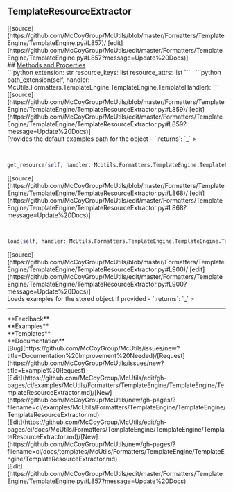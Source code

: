 ## <a id="McUtils.Formatters.TemplateEngine.TemplateEngine.TemplateResourceExtractor">TemplateResourceExtractor</a> 

<div class="docs-source-link" markdown="1">
[[source](https://github.com/McCoyGroup/McUtils/blob/master/Formatters/TemplateEngine/TemplateEngine.py#L857)/
[edit](https://github.com/McCoyGroup/McUtils/edit/master/Formatters/TemplateEngine/TemplateEngine.py#L857?message=Update%20Docs)]
</div>









<div class="collapsible-section">
 <div class="collapsible-section collapsible-section-header" markdown="1">
## <a class="collapse-link" data-toggle="collapse" href="#methods" markdown="1"> Methods and Properties</a> <a class="float-right" data-toggle="collapse" href="#methods"><i class="fa fa-chevron-down"></i></a>
 </div>
 <div class="collapsible-section collapsible-section-body collapse show" id="methods" markdown="1">
 ```python
extension: str
resource_keys: list
resource_attrs: list
```
<a id="McUtils.Formatters.TemplateEngine.TemplateEngine.TemplateResourceExtractor.path_extension" class="docs-object-method">&nbsp;</a> 
```python
path_extension(self, handler: McUtils.Formatters.TemplateEngine.TemplateEngine.TemplateHandler): 
```
<div class="docs-source-link" markdown="1">
[[source](https://github.com/McCoyGroup/McUtils/blob/master/Formatters/TemplateEngine/TemplateEngine/TemplateResourceExtractor.py#L859)/
[edit](https://github.com/McCoyGroup/McUtils/edit/master/Formatters/TemplateEngine/TemplateEngine/TemplateResourceExtractor.py#L859?message=Update%20Docs)]
</div>
Provides the default examples path for the object
  - `:returns`: `_`
    >


<a id="McUtils.Formatters.TemplateEngine.TemplateEngine.TemplateResourceExtractor.get_resource" class="docs-object-method">&nbsp;</a> 
```python
get_resource(self, handler: McUtils.Formatters.TemplateEngine.TemplateEngine.TemplateHandler, keys=None, attrs=None): 
```
<div class="docs-source-link" markdown="1">
[[source](https://github.com/McCoyGroup/McUtils/blob/master/Formatters/TemplateEngine/TemplateEngine/TemplateResourceExtractor.py#L868)/
[edit](https://github.com/McCoyGroup/McUtils/edit/master/Formatters/TemplateEngine/TemplateEngine/TemplateResourceExtractor.py#L868?message=Update%20Docs)]
</div>


<a id="McUtils.Formatters.TemplateEngine.TemplateEngine.TemplateResourceExtractor.load" class="docs-object-method">&nbsp;</a> 
```python
load(self, handler: McUtils.Formatters.TemplateEngine.TemplateEngine.TemplateHandler): 
```
<div class="docs-source-link" markdown="1">
[[source](https://github.com/McCoyGroup/McUtils/blob/master/Formatters/TemplateEngine/TemplateEngine/TemplateResourceExtractor.py#L900)/
[edit](https://github.com/McCoyGroup/McUtils/edit/master/Formatters/TemplateEngine/TemplateEngine/TemplateResourceExtractor.py#L900?message=Update%20Docs)]
</div>
Loads examples for the stored object if provided
  - `:returns`: `_`
    >



 </div>
</div>












---


<div markdown="1" class="text-secondary">
<div class="container">
  <div class="row">
   <div class="col" markdown="1">
**Feedback**   
</div>
   <div class="col" markdown="1">
**Examples**   
</div>
   <div class="col" markdown="1">
**Templates**   
</div>
   <div class="col" markdown="1">
**Documentation**   
</div>
   <div class="col" markdown="1">
   
</div>
   <div class="col" markdown="1">
   
</div>
   <div class="col" markdown="1">
   
</div>
</div>
  <div class="row">
   <div class="col" markdown="1">
[Bug](https://github.com/McCoyGroup/McUtils/issues/new?title=Documentation%20Improvement%20Needed)/[Request](https://github.com/McCoyGroup/McUtils/issues/new?title=Example%20Request)   
</div>
   <div class="col" markdown="1">
[Edit](https://github.com/McCoyGroup/McUtils/edit/gh-pages/ci/examples/McUtils/Formatters/TemplateEngine/TemplateEngine/TemplateResourceExtractor.md)/[New](https://github.com/McCoyGroup/McUtils/new/gh-pages/?filename=ci/examples/McUtils/Formatters/TemplateEngine/TemplateEngine/TemplateResourceExtractor.md)   
</div>
   <div class="col" markdown="1">
[Edit](https://github.com/McCoyGroup/McUtils/edit/gh-pages/ci/docs/McUtils/Formatters/TemplateEngine/TemplateEngine/TemplateResourceExtractor.md)/[New](https://github.com/McCoyGroup/McUtils/new/gh-pages/?filename=ci/docs/templates/McUtils/Formatters/TemplateEngine/TemplateEngine/TemplateResourceExtractor.md)   
</div>
   <div class="col" markdown="1">
[Edit](https://github.com/McCoyGroup/McUtils/edit/master/Formatters/TemplateEngine/TemplateEngine.py#L857?message=Update%20Docs)   
</div>
   <div class="col" markdown="1">
   
</div>
   <div class="col" markdown="1">
   
</div>
   <div class="col" markdown="1">
   
</div>
</div>
</div>
</div>